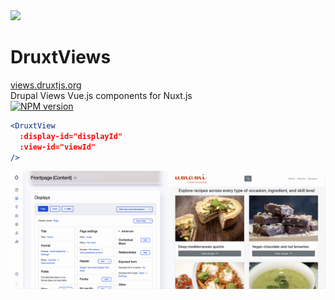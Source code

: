 <div class="grid grid-cols-[2fr,2fr] gap-4">
  <div class="pb-4 text-center">
    <img class="h-50 inline-block" src="https://druxtjs.org/logo.svg">
    <div class="mb-2 text-sm">
      <h1>DruxtViews</h1>
      <a href="https://views.druxtjs.org" target="_blank">views.druxtjs.org</a>
    </div>
    <div class="opacity-50 mb-2 text-sm">
      Drupal Views Vue.js components for Nuxt.js
    </div>
    <div class="text-center">
      <a class="!border-none" href="https://www.npmjs.com/package/druxt-views" target="__blank"><img class="h-4 inline mx-0.5" src="https://img.shields.io/npm/v/druxt-views?label=druxt-views" alt="NPM version"></a>
    </div>
  </div>
  <div class="pb-4 pl-8">

```jsx
<DruxtView
  :display-id="displayId"
  :view-id="viewId"
/>
```

![Example DruxtView component](/images/druxt-views-page.png)

  </div>
</div>

<!--
In this case, the route is the Drupal Frontpage View, so the DruxtView module is used to render this route.

The DruxtView component can also be used in a standard Nuxt page or Vue component.

It requires a View ID or UUID, and an optional Display ID.
-->
